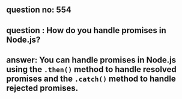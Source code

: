 
      
## question no: 554

## question : How do you handle promises in Node.js?

## answer: You can handle promises in Node.js using the `.then()` method to handle resolved promises and the `.catch()` method to handle rejected promises.
      